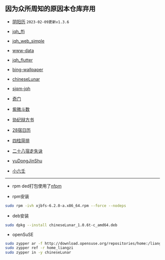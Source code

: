 ## 

**因为众所周知的原因本仓库弃用**
---

- [阴阳历](https://github.com/Aquarian-Age/ccal/releases/tag/calendar_flutter) `2023-02-09更新v1.3.6`

- [jqh_ffi](https://github.com/Aquarian-Age/ccal/releases/tag/jqh_ffi)

- [jqh_web_simple](https://github.com/Aquarian-Age/ccal/releases/tag/jqh-simple)

- [www-data](https://github.com/Aquarian-Age/ccal/releases/tag/www-data)

- [jqh_flutter](https://github.com/Aquarian-Age/ccal/releases/tag/jqh-v2.0.6)

- [bing-wallpaper](https://github.com/Aquarian-Age/ccal/releases/tag/bing-wallpaper)

- [chineseLunar](https://github.com/Aquarian-Age/ccal/releases/tag/chineseLunar)

- [sjqm-jqh](https://github.com/Aquarian-Age/ccal/releases/tag/sjqm-jqh)

- [奇门](https://github.com/Aquarian-Age/ccal/releases/tag/qm-govcl)

- [紫微斗数](https://github.com/Aquarian-Age/ccal/releases/tag/zwds-govcl)

- [协纪辩方书](https://github.com/Aquarian-Age/ccal/releases/tag/xjbfs)

- [28宿日历](https://github.com/Aquarian-Age/ccal/releases/tag/28%E5%AE%BF%E6%97%A5%E5%8E%86)

- [四柱简排](https://github.com/Aquarian-Age/ccal/releases/tag/sizhu)

- [二十八宿走失诀](https://github.com/Aquarian-Age/ccal/releases/tag/zouShi)

- [yuDongJinShu](https://github.com/Aquarian-Age/ccal/releases/tag/yuDongJinShu)

- [小六壬](https://github.com/Aquarian-Age/ccal/releases/tag/xiaoliuren)

---

- rpm ded打包使用了[nfpm](https://github.com/goreleaser/nfpm)

- rpm安装

```bash
sudo rpm -ivh xjbfs-6.2.0-a.x86_64.rpm --force --nodeps
```

- deb安装
```bash
sudo dpkg --install chineseLunar_1.0.6t-c_amd64.deb
```


- openSuSE
```bash
sudo zypper ar -f http://download.opensuse.org/repositories/home:/liangzi/openSUSE_Tumbleweed/home:liangzi.repo
sudo zypper ref -r home_liangzi
sudo zypper in -y chineseLunar
```
